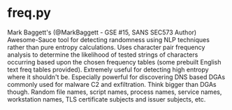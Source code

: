 # freq.py
Mark Baggett's (@MarkBaggett - GSE #15, SANS SEC573 Author) Awesome-Sauce tool for detecting randomness using NLP techniques rather than pure entropy calculations. Uses character pair frequency analysis to determine the likelihood of tested strings of characters occurring based upon the chosen frequency tables (some prebuilt English text freq tables provided). Extremely useful for detecting high entropy where it shouldn't be. Especially powerful for discovering DNS based DGAs commonly used for malware C2 and exfiltration. Think bigger than DGAs though. Random file names, script names, process names, service names, workstation names, TLS certificate subjects and issuer subjects, etc.
